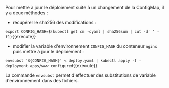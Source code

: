 Pour mettre à jour le déploiement suite à un changement de la ConfigMap, il y a deux méthodes :
- récupérer le sha256 des modifications :

`export CONFIG_HASH=$(kubectl get cm -oyaml | sha256sum | cut -d' ' -f1)`{{execute}}

- modifier la variable d'environnement `CONFIG_HASH` du conteneur `nginx` puis mettre à jour le déploiement :

`envsubst '${CONFIG_HASH}' < deploy.yaml | kubectl apply -f - deployment.apps/www configured`{{execute}}

La commande `envsubst` permet d'effectuer des substitutions de variable d'environnement dans des fichiers.

